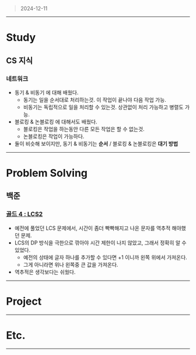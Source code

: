 > 2024-12-11
> 

---

# Study

## CS 지식

### 네트워크

- 동기 & 비동기 에 대해 배웠다.
    - 동기는 일을 순서대로 처리하는것. 이 작업이 끝나야 다음 작업 가능.
    - 비동기는 독립적으로 일을 처리할 수 있는것. 상관없이 처리 가능하고 병렬도 가능.
- 블로킹 & 논블로킹 에 대해서도 배웠다.
    - 블로킹은 작업을 하는동안 다른 모든 작업은 할 수 없는것.
    - 논블로킹은 작업이 가능하다.
- 둘이 비슷해 보이지만, 동기 & 비동기는 **순서** / 블로킹 & 논블로킹은 **대기 방법**

---

# Problem Solving

## 백준

### [골드 4 : LCS2](https://www.acmicpc.net/problem/9252)

- 예전에 풀었던 LCS 문제에서, 시간이 좀더 빡빡해지고 나온 문자를 역추적 해야했던 문제.
- LCS의 DP 방식을 극한으로 깎아야 시간 제한이 나지 않았고, 그래서 정확히 알 수 있었다.
    - 예전의 상태에 글자 하나를 추가할 수 있다면 +1 이니까 왼쪽 위에서 가져온다.
    - 그게 아니라면 위나 왼쪽중 큰 값을 가져온다.
- 역추적은 생각보다는 쉬웠다.

---

# Project

---

# Etc.

---
